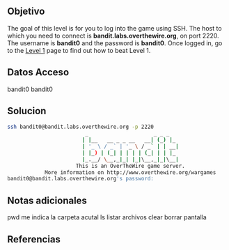 ## Objetivo
The goal of this level is for you to log into the game using SSH. The host to which you need to connect is **bandit.labs.overthewire.org**, on port 2220. The username is **bandit0** and the password is **bandit0**. Once logged in, go to the [Level 1](https://overthewire.org/wargames/bandit/bandit1.html) page to find out how to beat Level 1.
## Datos Acceso
bandit0
bandit0
## Solucion
```bash
ssh bandit0@bandit.labs.overthewire.org -p 2220
                         _                     _ _ _
                        | |__   __ _ _ __   __| (_) |_
                        | '_ \ / _` | '_ \ / _` | | __|
                        | |_) | (_| | | | | (_| | | |_
                        |_.__/ \__,_|_| |_|\__,_|_|\__|
                      This is an OverTheWire game server.
            More information on http://www.overthewire.org/wargames
bandit0@bandit.labs.overthewire.org's password:

```
## Notas adicionales
pwd me indica la carpeta acutal ls listar archivos clear borrar pantalla
## Referencias



